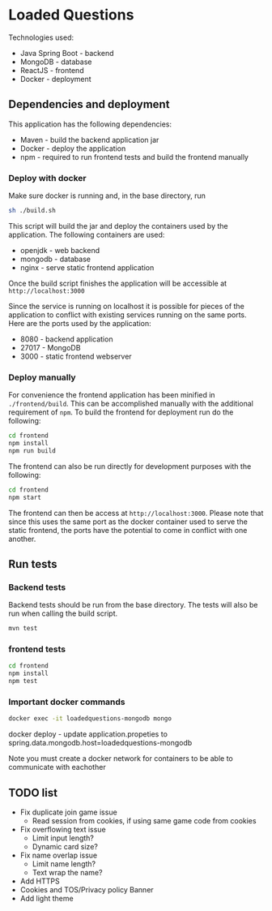 # Loaded Questions

Technologies used:
* Java Spring Boot - backend
* MongoDB - database
* ReactJS - frontend
* Docker - deployment

## Dependencies and deployment
This application has the following dependencies:
* Maven - build the backend application jar
* Docker - deploy the application
* npm - required to run frontend tests and build the frontend manually

### Deploy with docker
Make sure docker is running and, in the base directory, run
```bash
sh ./build.sh
```
This script will build the jar and deploy the containers used by the application.
The following containers are used:
* openjdk - web backend
* mongodb - database
* nginx - serve static frontend application

Once the build script finishes the application will be accessible at `http://localhost:3000`

Since the service is running on localhost it is possible for pieces of the application to conflict with existing
services running on the same ports.
Here are the ports used by the application:
* 8080 - backend application
* 27017 - MongoDB
* 3000 - static frontend webserver

### Deploy manually
For convenience the frontend application has been minified in `./frontend/build`.
This can be accomplished manually with the additional requirement of `npm`.
To build the frontend for deployment run do the following:
```bash
cd frontend
npm install
npm run build
```
The frontend can also be run directly for development purposes with the following:
```bash
cd frontend
npm start
```
The frontend can then be access at `http://localhost:3000`.
Please note that since this uses the same port as the docker container used to serve the static frontend,
the ports have the potential to come in conflict with one another.

## Run tests
### Backend tests
Backend tests should be run from the base directory. The tests will also be run when calling the build script.
```bash
mvn test
```
### frontend tests
```bash
cd frontend
npm install
npm test
```
### Important docker commands
```bash
docker exec -it loadedquestions-mongodb mongo
```
docker deploy - update application.propeties to
spring.data.mongodb.host=loadedquestions-mongodb

Note you must create a docker network for containers to be able to communicate with eachother

## TODO list
* Fix duplicate join game issue
    * Read session from cookies, if using same game code from cookies
* Fix overflowing text issue
    * Limit input length?
    * Dynamic card size?
* Fix name overlap issue
    * Limit name length?
    * Text wrap the name?
* Add HTTPS
* Cookies and TOS/Privacy policy Banner
* Add light theme
